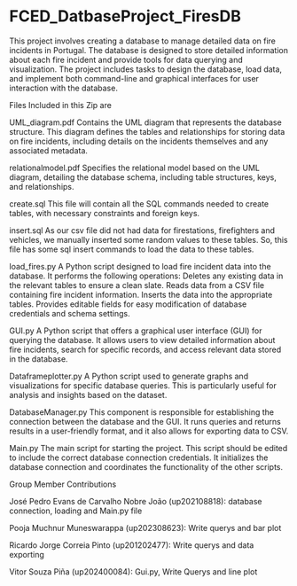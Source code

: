 # FCED_DatbaseProject_FiresDB
This project involves creating a database to manage detailed data on fire incidents in Portugal. The database is designed to store detailed information about each fire incident and provide tools for data querying and visualization. The project includes tasks to design the database, load data, and implement both command-line and graphical interfaces for user interaction with the database.


Files Included in this Zip are


UML_diagram.pdf
Contains the UML diagram that represents the database structure. This diagram defines the tables and relationships for storing data on fire incidents, including details on the incidents themselves and any associated metadata.


relationalmodel.pdf
Specifies the relational model based on the UML diagram, detailing the database schema, including table structures, keys, and relationships.


create.sql
This file will contain all the SQL commands needed to create tables, with necessary constraints and foreign keys.


insert.sql
As our csv file did not had data for firestations, firefighters and vehicles, we manually inserted some random values to these tables.
So, this file has some sql insert commands to load the data to these tables.


load_fires.py
A Python script designed to load fire incident data into the database. It performs the following operations:
Deletes any existing data in the relevant tables to ensure a clean slate.
Reads data from a CSV file containing fire incident information.
Inserts the data into the appropriate tables.
Provides editable fields for easy modification of database credentials and schema settings.


GUI.py
A Python script that offers a graphical user interface (GUI) for querying the database. It allows users to view detailed information about fire incidents, search for specific records, and access relevant data stored in the database.


Dataframeplotter.py
A Python script used to generate graphs and visualizations for specific database queries. This is particularly useful for analysis and insights based on the dataset.


DatabaseManager.py
This component is responsible for establishing the connection between the database and the GUI. It runs queries and returns results in a user-friendly format, and it also allows for exporting data to CSV.


Main.py
The main script for starting the project. This script should be edited to include the correct database connection credentials. It initializes the database connection and coordinates the functionality of the other scripts.


Group Member Contributions

José Pedro Evans de Carvalho Nobre João (up202108818): database connection, loading and Main.py file

Pooja Muchnur Muneswarappa (up202308623): Write querys and bar plot 

Ricardo Jorge Correia Pinto (up201202477): Write querys and data exporting

Vitor Souza Piña (up202400084): Gui.py, Write Querys and line plot 
